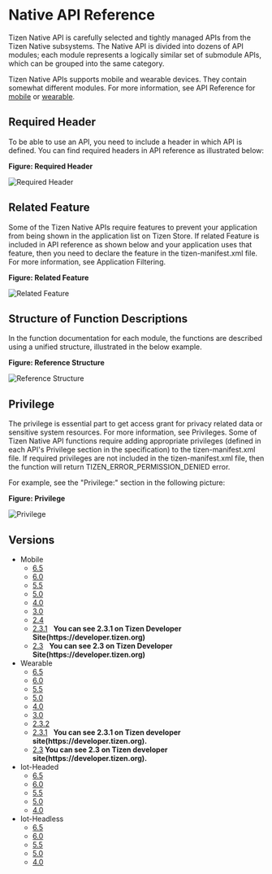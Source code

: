 # Native API Reference

Tizen Native API is carefully selected and tightly managed APIs from the Tizen Native subsystems. The Native API is divided into dozens of API modules; each module represents a logically similar set of submodule APIs, which can be grouped into the same category.

Tizen Native APIs supports mobile and wearable devices. They contain somewhat different modules. For more information, see API Reference for <a href="mobile/latest/index.html" target="_blank">mobile</a> or <a href="wearable/latest/index.html" target="_blank">wearable</a>.

## Required Header

To be able to use an API, you need to include a header in which API is defined. You can find required headers in API reference as illustrated below:

**Figure: Required Header**

![Required Header](media/required_header.png)


## Related Feature

Some of the Tizen Native APIs require features to prevent your application from being shown in the application list on Tizen Store. If related Feature is included in API reference as shown below and your application uses that feature, then you need to declare the feature in the tizen-manifest.xml file. For more information, see Application Filtering.

**Figure: Related Feature**

![Related Feature](media/related_feature.png)


## Structure of Function Descriptions

In the function documentation for each module, the functions are described using a unified structure, illustrated in the below example.

**Figure: Reference Structure**

![Reference Structure](media/function_structure.png)


## Privilege

The privilege is essential part to get access grant for privacy related data or sensitive system resources. For more information, see Privileges.
Some of Tizen Native API functions require adding appropriate privileges (defined in each API's Privilege section in the specification) to the tizen-manifest.xml file. If required privileges are not included in the tizen-manifest.xml file, then the function will return TIZEN_ERROR_PERMISSION_DENIED error.

For example, see the "Privilege:" section in the following picture:

**Figure: Privilege**

![Privilege](media/native_privilege.png)


## Versions
<ul>
<li>Mobile
  <ul>
    <li><a href="mobile/6.5/index.html" target="_blank">6.5</a></li>
    <li><a href="mobile/6.0/index.html" target="_blank">6.0</a></li>
    <li><a href="mobile/5.5/index.html" target="_blank">5.5</a></li>
    <li><a href="mobile/5.0/index.html" target="_blank">5.0</a></li>
    <li><a href="mobile/4.0/index.html" target="_blank">4.0</a></li>
    <li><a href="mobile/3.0/index.html" target="_blank">3.0</a></li>
    <li><a href="mobile/2.4/index.html" target="_blank">2.4</a></li>
    <li><a href="https://developer.tizen.org/development/api-references/native-application?redirect=https://developer.tizen.org/dev-guide/2.3.1/org.tizen.native.mobile.apireference/index.html" target="api">2.3.1</a>&nbsp;&nbsp;&nbsp;<strong>You can see 2.3.1 on Tizen Developer Site(https://developer.tizen.org)</strong></li>
    <li><a href="https://developer.tizen.org/development/api-references/native-application?redirect=https://developer.tizen.org/dev-guide/2.3/org.tizen.native.mobile.apireference/index.html" target="api">2.3</a>&nbsp;&nbsp;&nbsp;<strong>You can see 2.3 on Tizen Developer Site(https://developer.tizen.org)</strong></li>
  </ul>
</li>

<li>Wearable
  <ul>
    <li><a href="wearable/6.5/index.html" target="_blank">6.5</a></li>
    <li><a href="wearable/6.0/index.html" target="_blank">6.0</a></li>
    <li><a href="wearable/5.5/index.html" target="_blank">5.5</a></li>
    <li><a href="wearable/5.0/index.html" target="_blank">5.0</a></li>
    <li><a href="wearable/4.0/index.html" target="_blank">4.0</a></li>
    <li><a href="wearable/3.0/index.html" target="_blank">3.0</a></li>
    <li><a href="wearable/2.3.2/index.html" target="_blank">2.3.2</a></li>
    <li><a href="https://developer.tizen.org/development/api-references/native-application?redirect=https://developer.tizen.org/dev-guide/2.3.1/org.tizen.native.wearable.apireference/index.html" target="api">2.3.1</a>&nbsp;&nbsp;&nbsp;<strong>You can see 2.3.1 on Tizen developer site(https://developer.tizen.org).</strong></li>
    <li><a href="https://developer.tizen.org/development/api-references/native-application?redirect=https://developer.tizen.org/dev-guide/2.3/org.tizen.native.wearable.apireference/index.html" target="api">2.3</a><strong>  You can see 2.3 on Tizen developer site(https://developer.tizen.org).</strong></li>
  </ul>
</li>
<li>Iot-Headed
  <ul>
    <li><a href="iot-headed/6.5/index.html" target="_blank">6.5</a></li>
    <li><a href="iot-headed/6.0/index.html" target="_blank">6.0</a></li>
    <li><a href="iot-headed/5.5/index.html" target="_blank">5.5</a></li>
    <li><a href="iot-headed/5.0/index.html" target="_blank">5.0</a></li>
    <li><a href="iot-headed/4.0/index.html" target="_blank">4.0</a></li>
  </ul>
</li>
<li>Iot-Headless
  <ul>
    <li><a href="iot-headless/6.5/index.html" target="_blank">6.5</a></li>
    <li><a href="iot-headless/6.0/index.html" target="_blank">6.0</a></li>
    <li><a href="iot-headless/5.5/index.html" target="_blank">5.5</a></li>
    <li><a href="iot-headless/5.0/index.html" target="_blank">5.0</a></li>
    <li><a href="iot-headless/4.0/index.html" target="_blank">4.0</a></li>
  </ul>
</li>
</ul>
